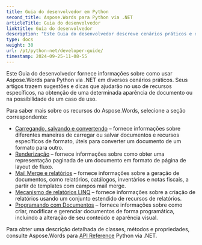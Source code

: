 ```yaml
---
title: Guia do desenvolvedor em Python
second_title: Aspose.Words para Python via .NET
articleTitle: Guia do desenvolvedor
linktitle: Guia do desenvolvedor
description: "Este Guia do desenvolvedor descreve cenários práticos e dicas para ajudá-lo a usar recursos específicos de Aspose.Words para Python via .NET, obter uma determinada aparência de documento ou tornar possível um caso de uso."
type: docs
weight: 30
url: /pt/python-net/developer-guide/
timestamp: 2024-09-25-11-08-55
---
```


Este Guia do desenvolvedor fornece informações sobre como usar Aspose.Words para Python via .NET em diversos cenários práticos. Seus artigos trazem sugestões e dicas que ajudarão no uso de recursos específicos, na obtenção de uma determinada aparência de documento ou na possibilidade de um caso de uso.

Para saber mais sobre os recursos do Aspose.Words, selecione a seção correspondente:

- [Carregando, salvando e convertendo](/words/pt/python-net/loading-saving-and-converting/) – fornece informações sobre diferentes maneiras de carregar ou salvar documentos e recursos específicos de formato, úteis para converter um documento de um formato para outro.
- [Renderização](/words/pt/python-net/rendering/) – fornece informações sobre como obter uma representação paginada de um documento em formato de página de layout de fluxo.
- [Mail Merge e relatórios](/words/python-net/mail-merge-and-reporting/) – fornece informações sobre a geração de documentos, como relatórios, catálogos, inventários e notas fiscais, a partir de templates com campos mail merge.
- [Mecanismo de relatórios LINQ](/words/python-net/linq-reporting-engine/) – fornece informações sobre a criação de relatórios usando um conjunto estendido de recursos de relatórios.
- [Programando com Documentos](/words/pt/python-net/programming-with-documents/) – fornece informações sobre como criar, modificar e gerenciar documentos de forma programática, incluindo a alteração de seu conteúdo e aparência visual.

Para obter uma descrição detalhada de classes, métodos e propriedades, consulte Aspose.Words para [API Reference](https://reference.aspose.com/words/python-net/) Python via .NET.
